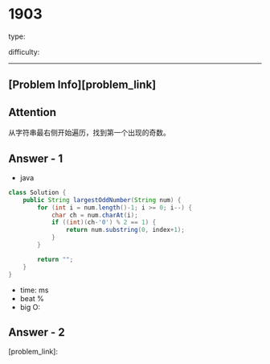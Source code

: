 
# 1903
type:

difficulty:

---

## [Problem Info][problem_link]

## Attention
从字符串最右侧开始遍历，找到第一个出现的奇数。

## Answer - 1

- java
```java
class Solution {
    public String largestOddNumber(String num) {
        for (int i = num.length()-1; i >= 0; i--) {
            char ch = num.charAt(i);
            if ((int)(ch-'0') % 2 == 1) {
                return num.substring(0, index+1);
            }
        }

        return "";
    }
}
```

- time: ms
- beat %
- big O:

## Answer - 2

[problem_link]:


